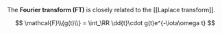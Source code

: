 The **Fourier transform (FT)** is closely related to the [[Laplace transform]].


$$
\mathcal{F}\\{g(t)\\} = \int_\RR \dd{t}\cdot g(t)e^{-\iota\omega t}
$$